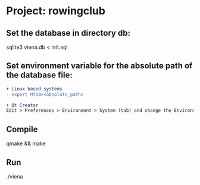 # Project: rowingclub

## Set the database in directory db:

sqlite3 viena.db < init.sql

## Set environment variable for the absolute path of the database file:

```diff
+ Linux based systems
- export MYDB=<absolute_path>

+ Qt Creator
Edit > Preferences > Environment > System (tab) and change the Environment by adding MYDB=<absolute_path> line
```

## Compile

qmake && make

## Run

./viena

